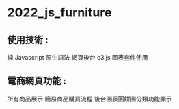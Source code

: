 # 2022_js_furniture

## 使用技術 : 

純 Javascript 原生語法
網頁後台 c3.js 圖表套件使用 

## 電商網頁功能 :

所有商品展示
簡易商品購買流程
後台圖表圓餅圖分類功能顯示
